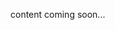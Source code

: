 <!-- <meta>
{
"title":"Networking",
"slug":"networking,
"description":"Networking - Technical Guides",
"tag":["Technical Guides", "Guides", "How To", "Self Hosted", "DevOps", "OS", "networking"],
"seo-title": "Packet Bare Metal Cloud Docs - Networking Technical Guides",
"seo-description": "Networking -  Technical Guides",
"og-title": "Overview",
"og-description": "Netowrking Technical Guides"
}
</meta> -->

content coming soon...
